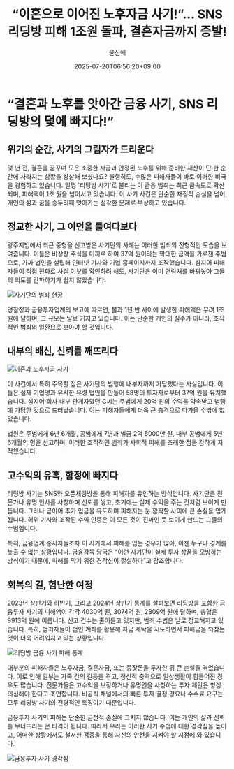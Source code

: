 ﻿---
title: "“이혼으로 이어진 노후자금 사기!”… SNS 리딩방 피해 1조원 돌파, 결혼자금까지 증발!"
description: "## SNS 리딩방 사기 급속 확산 노후자금·결혼자금까지 한순간 증발 전문가도 속는 정교한 사기 수법 ..."
date: 2025-07-20T06:56:20+09:00
author: "윤신애"
categories: ["economy"]
tags: ["뉴스", "이슈", "고수익", "광주", "노후자금", "리딩방", "범죄", "사기", "투자", "결혼자금", "조직형범죄"]
hash: 7ffb2bfa
source_url: "https://www.reportera.co.kr/news/reading-room-fraud-total-damage-1-trillion-won/"
url: "/economy/ihoneuro-ieojin-nohujageum-sagi/"
images: ["https://imagedelivery.net/BhPWbivJAhTvor9c-8lV2w/4858fbb0-2570-4b8e-ae20-f7705720f100/public", "https://imagedelivery.net/BhPWbivJAhTvor9c-8lV2w/42a68757-c5d2-4515-9a87-a0ede88ee000/public", "https://imagedelivery.net/BhPWbivJAhTvor9c-8lV2w/2424f143-77b7-4893-27de-a840a9a51400/public", "https://imagedelivery.net/BhPWbivJAhTvor9c-8lV2w/6ae655f2-2eff-4b70-5cef-0f53cddbf700/public"]
thumbnail: "https://imagedelivery.net/BhPWbivJAhTvor9c-8lV2w/4858fbb0-2570-4b8e-ae20-f7705720f100/public"
image: "https://imagedelivery.net/BhPWbivJAhTvor9c-8lV2w/4858fbb0-2570-4b8e-ae20-f7705720f100/public"
featured_image: "https://imagedelivery.net/BhPWbivJAhTvor9c-8lV2w/4858fbb0-2570-4b8e-ae20-f7705720f100/public"
image_width: 1200
image_height: 630
slug: "ihoneuro-ieojin-nohujageum-sagi"
type: "post"
layout: "single"
news_keywords: "뉴스, 이슈, 고수익, 광주, 노후자금"
robots: "index, follow"
draft: false
---

# “결혼과 노후를 앗아간 금융 사기, SNS 리딩방의 덫에 빠지다!”

## 위기의 순간, 사기의 그림자가 드리운다

몇 년 전, 결혼을 꿈꾸며 모은 소중한 자금과 안정된 노후를 위해 준비한 재산이 단 한 순간에 사라지는 상황을 상상해 보셨나요? 불행히도, 수많은 피해자들이 바로 이러한 비극을 경험하고 있습니다. 일명 '리딩방 사기'로 불리는 이 금융 범죄는 최근 급속도로 확산되며, 피해액이 1조 원을 넘어서고 있습니다. 이 사기 사건은 단순한 재정적 손실을 넘어, 개인의 삶과 꿈을 송두리째 앗아가는 심각한 문제로 부상하고 있습니다.

## 정교한 사기, 그 이면을 들여다보다

광주지법에서 최근 중형을 선고받은 사기단의 사례는 이러한 범죄의 전형적인 모습을 보여줍니다. 이들은 비상장 주식을 미끼로 하여 37억 원이라는 막대한 금액을 가로챈 주범으로, 가짜 법인을 설립해 인터넷 기사와 기업 홈페이지까지 조작했습니다. 심지어 피해자들이 직접 전화로 사실 여부를 확인하려 해도, 사기단은 이미 연락처를 바꿔놓아 그들의 의도를 간파하기가 쉽지 않았습니다.


![사기단의 범죄 현장](https://imagedelivery.net/BhPWbivJAhTvor9c-8lV2w/42a68757-c5d2-4515-9a87-a0ede88ee000/public)


경찰청과 금융투자업계의 보고에 따르면, 불과 1년 반 사이에 발생한 피해액은 무려 1조 원에 달하며, 그 규모는 날로 커지고 있습니다. 이는 단순한 개인의 실수가 아니라, 조직적인 범죄의 일환으로 보아야 할 것입니다.

## 내부의 배신, 신뢰를 깨뜨리다


![이혼과 노후자금 사기](https://imagedelivery.net/BhPWbivJAhTvor9c-8lV2w/4858fbb0-2570-4b8e-ae20-f7705720f100/public)


이 사건에서 특히 주목할 점은 사기단의 범행에 내부자까지 가담했다는 사실입니다. 이들은 실제 기업명과 유사한 유령 법인을 만들어 58명의 투자자로부터 37억 원을 유치했습니다. 심지어 회사 내부 관계자였던 C씨는 주범에게 20억 원의 수익을 약속받고 범행에 가담한 것으로 드러났습니다. 이는 피해자들에게 더욱 큰 충격으로 다가올 수밖에 없었습니다.

법원은 주범에게 6년 6개월, 공범에게 7년과 벌금 2억 5000만 원, 내부 공범에게 5년 6개월의 형을 선고하며, 이러한 조직적인 범죄가 사회적 피해를 초래한 점을 강하게 지적했습니다.

## 고수익의 유혹, 함정에 빠지다

리딩방 사기는 SNS와 오픈채팅방을 통해 피해자를 유인하는 방식입니다. 사기단은 전문가나 유명 인사를 사칭하며 신뢰를 쌓고, 초기에는 실제 수익을 주는 것처럼 보이게 만듭니다. 그러나 곧이어 추가 입금을 유도하며 피해자는 눈 깜짝할 사이에 큰 손실을 입게 됩니다. 허위 기사와 조작된 수익 인증은 이 모든 것이 진짜인 듯 보이게 만드는 그들의 수법입니다.

특히, 금융업계 종사자들조차 이 사기에서 피해를 입는 경우가 많아, 이젠 누구나 경계를 늦출 수 없는 상황입니다. 금융감독 당국은 “이런 사기단이 실제 투자 상품을 모방하는 방식이기 때문에, 피해를 막기 위한 경각심이 절실하다”고 강조합니다.

## 회복의 길, 험난한 여정

2023년 상반기와 하반기, 그리고 2024년 상반기 통계를 살펴보면 리딩방을 포함한 금융투자 사기의 피해액이 각각 4030억 원, 3074억 원, 2809억 원에 달하며, 총합은 9913억 원에 이릅니다. 신고 건수는 줄어들고 있지만, 범죄 수법은 날로 정교해지고 있습니다. 특히, 범죄자들이 법인 계좌를 활용해 자금 세탁을 시도하면서 피해금을 되찾는 것이 더욱 어려워지고 있는 상황입니다.


![리딩방 금융 사기 피해 통계](https://imagedelivery.net/BhPWbivJAhTvor9c-8lV2w/6ae655f2-2eff-4b70-5cef-0f53cddbf700/public)


대부분의 피해자들은 노후자금, 결혼자금, 또는 종잣돈을 투자한 뒤 큰 손실을 겪었습니다. 이로 인해 일부는 가족 간의 갈등을 겪고, 정신적 충격으로 일상생활이 힘들어진 경우도 많습니다. 전문가들은 고수익을 보장하거나 유명인을 사칭하는 투자 제안은 항상 의심해야 한다고 조언합니다. 비공식 채널에서의 빠른 투자 결정 강요나 수수료 요구는 모두 리딩방 사기의 전형적인 특징이기 때문입니다.

금융투자 사기의 피해는 단순한 금전적 손실에 그치지 않습니다. 이는 개인의 삶과 신뢰를 무너뜨리는 큰 타격이 됩니다. 따라서 우리는 이러한 사기 수법에 대한 경각심을 높이고, 어떠한 상황에서도 철저한 검증을 통해 자신의 안전을 지켜야 할 시점에 와 있습니다.


![금융투자 사기 경각심](https://imagedelivery.net/BhPWbivJAhTvor9c-8lV2w/2424f143-77b7-4893-27de-a840a9a51400/public)


